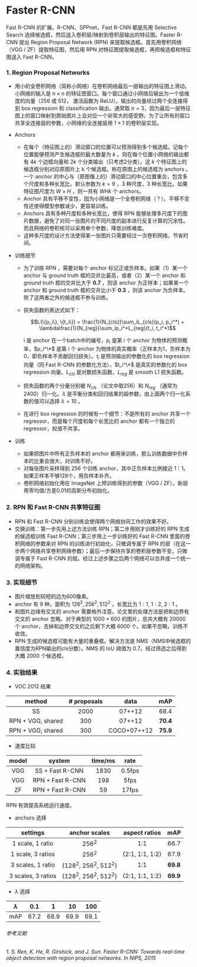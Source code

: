 # Faster R-CNN

Fast R-CNN 的扩展。R-CNN、SPPnet、Fast R-CNN 都是先用 Selective Search 选择候选框，然后送入卷积层/映射到卷积层输出的特征图。Faster R-CNN 提出 Region Proposal Network (RPN) 来提取候选框。首先用卷积网络（VGG / ZF）提取特征图，然后用 RPN 对特征图提取候选框，再把候选框和特征图送入 Fast R-CNN。

### 1. Region Proposal Networks  

- 用小的全卷积网络（简称小网络）在卷积网络最后一层输出的特征图上滑动。小网络的输入是 $n \times n$ 的特征图窗口。每个窗口通过小网络后输出为一个低维度的向量（256 或 512， 激活函数为 ReLU）。输出的向量经过两个全连接得到 box regression 和 classification 输出。通常取 $n = 3$，因为最后一层特征图上的窗口映射到原始图片上会对应一个非常大的感受野。为了让所有的窗口共享全连接层的参数，小网络的全连接层用 $1 \times 1$ 的卷积层实现。

- Anchors

  - 在每个（特征图上的）滑动窗口的位置可以预测得到多个候选框。记每个位置能够预测产生候选框的最大数量为 $k$ 。则在每个位置小网络的输出都有 $4k$ 个边框向量和 $2k$ 个分类输出（只考虑2分类）。这 $k$ 个特征图上的候选框分别对应原图片上 k 个候选框。称在原图上的候选框为 anchors 。一个 anchor 的中心与（原图像上的）滑动窗口的中心位置重合，包含多个尺度和多种长宽比。默认参数为 $k = 9$ ，3 种尺度，3 种长宽比。如果特征图尺度为 $W\times H$ ，则一共有 $WHk$ 个 anchors。
  - Anchor 具有平移不变性，因为小网络是一个全卷积网络（？）。平移不变性还使得模型参数减少，更容易训练。
  - Anchors 具有多种尺度和多种长宽比，使得 RPN 能够处理多尺度下的图片数据，避免了对同一张图片的不同尺度的副本进行反复计算的冗余性。而且网络的卷积核可以采用单个参数，降低训练难度。
  - 这种多尺度的设计方法使得某一张图片只需要经过一次卷积网络，节省时间。

- 训练细节

  - 为了训练 RPN ，需要对每个 anchor 标记正或负样本。如果（1）某一个 anchor 与 ground truth 框的交并比最高，或者（2）某一个 anchor 和 ground truth 框的交并比大于 **0.7** ，则该 anchor 为正样本；如果某一个 anchor 和 ground truth 框的交并比小于 **0.3** ，则该 anchor 为负样本。除了这两者之外的候选框不参与训练。

  - 损失函数的表达式如下：

    $$L(\{p_i\}, \{t_i\}) = \frac{1}{N_{cls}}\sum_iL_{cls}(p_i, p_i^*) + \lambda\frac{1}{N_{reg}}\sum_ip_i^*L_{reg}(t_i, t_i^*)$$ 

    i 是 anchor 在一个batch中的编号，$p_i$ 是第 i 个 anchor 为物体的预测概率，$p_i^\*$ 是第 i 个 anchor 为物体的真实概率（正样本为1，负样本为0，即负样本不贡献回归损失）。$t_i$ 是预测输出的参数化的 box regression 向量（同 Fast R-CNN 的参数化方法），$t_i^\*$ 是真实的参数化的 box regression 向量。$L_{cls}$ 是对数损失函数，$L_{reg}$ 是 smooth L1 损失函数。

  - 损失函数的两个分量分别被 $N_{cls}$ （论文中取256）和 $N_{reg}$ （通常为2400）归一化。$\lambda$ 是平衡分类和回归结果的超参数，由上面两个归一化系数的值可以选择 $\lambda = 10$ 。

  - 在进行 box regression 的时候有一个细节：不是所有的 anchor 共享一个 regressor，而是每个尺度和每个长宽比的 anchor 都有一个独立的 regressor，权值不共享。

- 训练

  - 如果把图片中所有正负样本的 anchor 都用来训练，那么训练数据中负样本的比重会很大，对训练不好。
  - 对每张图片采样得到 256 个训练 anchor，其中正负样本比例接近 1：1。如果正样本不够128个，用负样本补齐。
  - 卷积网络初始化用在 ImageNet 上预训练得到的参数（VGG / ZF）。新层用零均值/方差0.01的高斯分布初始化。

### 2. RPN 和 Fast R-CNN 共享特征图

- RPN 和 Fast R-CNN 分别训练会使得两个网络协同工作的效果不好。
- 交换训练：第一步先用上述方法训练 RPN；第二步用刚才训练好的 RPN 生成的候选框训练 Fast R-CNN；第三步用上一步训练好的 Fast R-CNN 里面的卷积网络的参数来对 RPN 的训练进行初始化，只微调专属于 RPN 的层（在这一步两个网络共享卷积网络参数）；最后一步保持共享的卷积层参数不变，只微调专属于 Fast R-CNN 的层。经过上述步骤之后两个网络可以合并成一个统一的网络架构。


### 3. 实现细节

- 图片缩放到较短的边为600像素。
- anchor 有 9 种，面积为 $128^2, 256^2, 512^2$ ，长宽比为 $1:1,\  1:2,\  2:1$ 。
- 和图片边缘有交叉的 anchor 需要格外注意。论文里的处理方法是把和边界有交叉的 anchor 忽略。对于典型的 $1000 \times 600$ 的图片，总共大概有 20000 个 anchor，去掉和边界交叉的之后剩下大概 6000 个。如果不忽略，训练不收敛。
- RPN 生成的候选框可能有大量的重叠框。解决方法是 NMS（NMS中候选框的置信度为RPN输出的cls分数）。NMS 的 IoU 阈值为 0.7。经过筛选之后得到大概 2000 个候选框。


### 4. 实验结果

- VOC 2012 结果

|      method       | \# proposals |    data     |   mAP    |
| :---------------: | :----------: | :---------: | :------: |
|        SS         |     2000     |   07++12    |   68.4   |
| RPN + VGG, shared |     300      |   07++12    | **70.4** |
| RPN + VGG, shared |     300      | COCO+07++12 | **75.9** |

- 速度比较

| model |      system      | time/ms |  rate  |
| :---: | :--------------: | :-----: | :----: |
|  VGG  | SS + Fast R-CNN  |  1830   | 0.5fps |
|  VGG  | RPN + Fast R-CNN |   198   |  5fps  |
|  ZF   | RPN + Fast R-CNN |   59    | 17fps  |

RPN 有效提高系统运行速度。

- anchors 选择

|      settings      |        anchor scales        |  aspect ratios  |   mAP    |
| :----------------: | :-------------------------: | :-------------: | :------: |
|  1 scale, 1 ratio  |           256$^2$           |       1:1       |   66.7   |
| 1 scale, 3 ratios  |           256$^2$           | {2:1, 1:1, 1:2} |   67.9   |
| 3 scales, 1 ratio  | {128$^2$, 256$^2$, 512$^2$} |       1:1       | **69.8** |
| 3 scales, 3 ratios | {128$^2$, 256$^2$, 512$^2$} | {2:1, 1:1, 1:2} | **69.9** |

- $\lambda$ 选择

| $\lambda$ | 0.1  |  1   |  10  | 100  |
| :-------: | :--: | :--: | :--: | :--: |
|    mAP    | 67.2 | 68.9 | 69.9 | 69.1 |



###### 参考文献 

###### 1. S. Ren, K. He, R. Girshick, and J. Sun. Faster R-CNN: Towards real-time object detection with region proposal networks. In NIPS, 2015